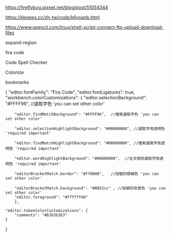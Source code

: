 https://fireflybug.pixnet.net/blog/post/51054344

https://kknews.cc/zh-tw/code/k6yoanb.html

https://www.opencli.com/linux/shell-script-connect-ftp-upload-download-files

 
expand-region

fira code

Code Spell Checker

Colonize

bookmarks



{
    "editor.fontFamily": "Fira Code",
    "editor.fontLigatures": true, 
    "workbench.colorCustomizations": {
        "editor.selectionBackground": "#FFFF96",    //選取字色 'you can set other color'
        
        "editor.findMatchBackground": "#FFFF96",  //搜索選取字色 'you can set other color'
        
        "editor.selectionHighlightBackground": "#00000000", //選取字改透明色  'required important'
        
        "editor.findMatchHighlightBackground": "#00000000", //搜索選取字改透明色 'required important'
        
        "editor.wordHighlightBackground": "#00000000",  //全文相同選取字改透明色 'required important'
        
        "editorBracketMatch.border": "#ff0000",   //括號的框線色 'you can set other color'
        
        "editorBracketMatch.background": "#0052cc" , //括號的背景色 'you can set other color'
        "editor.foreground": "#ffffffdd" 
        },

    "editor.tokenColorCustomizations": { 
        "comments": "#b3b3b3b3"
    }
}
